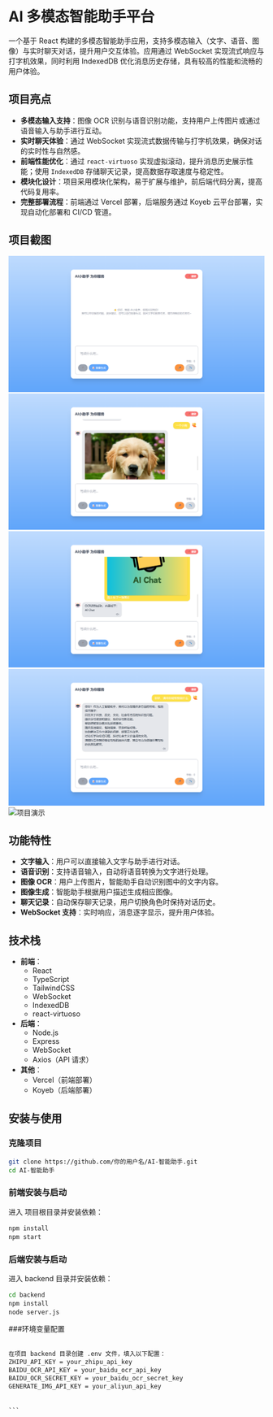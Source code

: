 # AI 多模态智能助手平台

一个基于 React 构建的多模态智能助手应用，支持多模态输入（文字、语音、图像）与实时聊天对话，提升用户交互体验。应用通过 WebSocket 实现流式响应与打字机效果，同时利用 IndexedDB 优化消息历史存储，具有较高的性能和流畅的用户体验。

## 项目亮点

- **多模态输入支持**：图像 OCR 识别与语音识别功能，支持用户上传图片或通过语音输入与助手进行互动。
- **实时聊天体验**：通过 WebSocket 实现流式数据传输与打字机效果，确保对话的实时性与自然感。
- **前端性能优化**：通过 `react-virtuoso` 实现虚拟滚动，提升消息历史展示性能；使用 `IndexedDB` 存储聊天记录，提高数据存取速度与稳定性。
- **模块化设计**：项目采用模块化架构，易于扩展与维护，前后端代码分离，提高代码复用率。
- **完整部署流程**：前端通过 Vercel 部署，后端服务通过 Koyeb 云平台部署，实现自动化部署和 CI/CD 管道。

## 项目截图

![项目界面](public/项目界面.png)
![图片生成](public/图片生成.png)
![图片OCR](public/图片OCR.png)
![聊天回复](public/聊天回复.png)
![项目演示](public/项目演示.gif)

## 功能特性

- **文字输入**：用户可以直接输入文字与助手进行对话。
- **语音识别**：支持语音输入，自动将语音转换为文字进行处理。
- **图像 OCR**：用户上传图片，智能助手自动识别图中的文字内容。
- **图像生成**：智能助手根据用户描述生成相应图像。
- **聊天记录**：自动保存聊天记录，用户切换角色时保持对话历史。
- **WebSocket 支持**：实时响应，消息逐字显示，提升用户体验。

## 技术栈

- **前端**：
  - React
  - TypeScript
  - TailwindCSS
  - WebSocket
  - IndexedDB
  - react-virtuoso
- **后端**：
  - Node.js
  - Express
  - WebSocket
  - Axios（API 请求）
- **其他**：
  - Vercel（前端部署）
  - Koyeb（后端部署）

## 安装与使用

### 克隆项目

```bash
git clone https://github.com/你的用户名/AI-智能助手.git
cd AI-智能助手
```

### 前端安装与启动

进入 项目根目录并安装依赖：

```bash
npm install
npm start
```

### 后端安装与启动

进入 backend 目录并安装依赖：

```bash
cd backend
npm install
node server.js
```

###环境变量配置

````

在项目 backend 目录创建 .env 文件，填入以下配置：
ZHIPU_API_KEY = your_zhipu_api_key
BAIDU_OCR_API_KEY = your_baidu_ocr_api_key
BAIDU_OCR_SECRET_KEY = your_baidu_ocr_secret_key
GENERATE_IMG_API_KEY = your_aliyun_api_key


```
````

